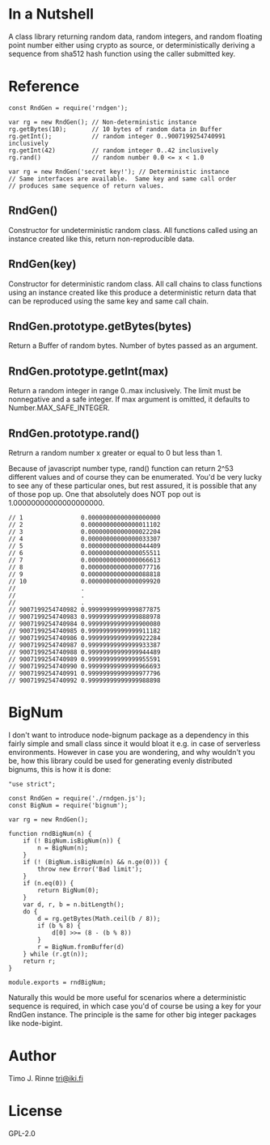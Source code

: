 In a Nutshell
=============

A class library returning random data, random integers, and random
floating point number either using crypto as source, or
deterministically deriving a sequence from sha512 hash function using
the caller submitted key.

Reference
=========

```
const RndGen = require('rndgen');

var rg = new RndGen(); // Non-deterministic instance
rg.getBytes(10);       // 10 bytes of random data in Buffer
rg.getInt();           // random integer 0..9007199254740991 inclusively
rg.getInt(42)          // random integer 0..42 inclusively
rg.rand()              // random number 0.0 <= x < 1.0

var rg = new RndGen('secret key!'); // Deterministic instance
// Same interfaces are available.  Same key and same call order
// produces same sequence of return values.
```

RndGen()
--------

Constructor for undeterministic random class. All functions called
using an instance created like this, return non-reproducible data.

RndGen(key)
-----------

Constructor for deterministic random class. All call chains to class
functions using an instance created like this produce a deterministic
return data that can be reproduced using the same key and same call
chain.

RndGen.prototype.getBytes(bytes)
--------------------------------

Return a Buffer of random bytes. Number of bytes passed as an
argument.


RndGen.prototype.getInt(max)
----------------------------

Return a random integer in range 0..max inclusively. The limit must be
nonnegative and a safe integer. If max argument is omitted, it
defaults to Number.MAX_SAFE_INTEGER.

RndGen.prototype.rand()
-----------------------

Retrurn a random number x greater or equal to 0 but less than 1.

Because of javascript number type, rand() function can return 2^53
different values and of course they can be enumerated. You'd be
very lucky to see any of these particular ones, but rest assured,
it is possible that any of those pop up. One that absolutely does
NOT pop out is 1.00000000000000000000.

```
// 1                0.00000000000000000000
// 2                0.00000000000000011102
// 3                0.00000000000000022204
// 4                0.00000000000000033307
// 5                0.00000000000000044409
// 6                0.00000000000000055511
// 7                0.00000000000000066613
// 8                0.00000000000000077716
// 9                0.00000000000000088818
// 10               0.00000000000000099920
//                  .
//                  .
//                  .
// 9007199254740982 0.99999999999999877875
// 9007199254740983 0.99999999999999888978
// 9007199254740984 0.99999999999999900080
// 9007199254740985 0.99999999999999911182
// 9007199254740986 0.99999999999999922284
// 9007199254740987 0.99999999999999933387
// 9007199254740988 0.99999999999999944489
// 9007199254740989 0.99999999999999955591
// 9007199254740990 0.99999999999999966693
// 9007199254740991 0.99999999999999977796
// 9007199254740992 0.99999999999999988898
```

BigNum
======

I don't want to introduce node-bignum package as a dependency in this
fairly simple and small class since it would bloat it e.g. in case of
serverless environments. However in case you are wondering, and why
wouldn't you be, how this library could be used for generating evenly
distributed bignums, this is how it is done:

```
"use strict";

const RndGen = require('./rndgen.js');
const BigNum = require('bignum');

var rg = new RndGen();

function rndBigNum(n) {
    if (! BigNum.isBigNum(n)) {
        n = BigNum(n);
    }
    if (! (BigNum.isBigNum(n) && n.ge(0))) {
        throw new Error('Bad limit');
    }
    if (n.eq(0)) {
        return BigNum(0);
    }
    var d, r, b = n.bitLength();
    do {
        d = rg.getBytes(Math.ceil(b / 8));
        if (b % 8) {
            d[0] >>= (8 - (b % 8))
        }
        r = BigNum.fromBuffer(d)
    } while (r.gt(n));
    return r;
}

module.exports = rndBigNum;
```

Naturally this would be more useful for scenarios where a
deterministic sequence is required, in which case you'd of course be
using a key for your RndGen instance. The principle is the same for
other big integer packages like node-bigint.


Author
======

Timo J. Rinne <tri@iki.fi>


License
=======

GPL-2.0
